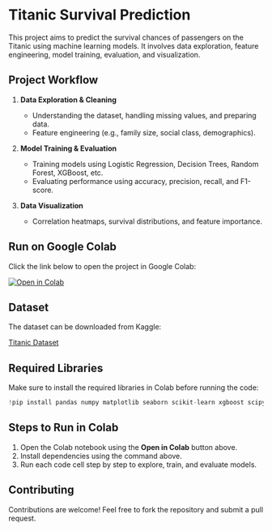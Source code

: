 # Titanic Survival Prediction

This project aims to predict the survival chances of passengers on the Titanic using machine learning models. It involves data exploration, feature engineering, model training, evaluation, and visualization.

## Project Workflow

1. **Data Exploration & Cleaning**  
   - Understanding the dataset, handling missing values, and preparing data.  
   - Feature engineering (e.g., family size, social class, demographics).  

2. **Model Training & Evaluation**  
   - Training models using Logistic Regression, Decision Trees, Random Forest, XGBoost, etc.  
   - Evaluating performance using accuracy, precision, recall, and F1-score.  

3. **Data Visualization**  
   - Correlation heatmaps, survival distributions, and feature importance.  

## Run on Google Colab

Click the link below to open the project in Google Colab:  

[![Open in Colab](https://colab.research.google.com/assets/colab-badge.svg)](https://colab.research.google.com/drive/1pfr8oM2EqI6eArtEwbMvJsM-zbFRoZSx)  

## Dataset

The dataset can be downloaded from Kaggle:  

[Titanic Dataset](https://www.kaggle.com/c/titanic/data)

## Required Libraries

Make sure to install the required libraries in Colab before running the code:

```python
!pip install pandas numpy matplotlib seaborn scikit-learn xgboost scipy imblearn
```

## Steps to Run in Colab

1. Open the Colab notebook using the **Open in Colab** button above.  
2. Install dependencies using the command above.  
3. Run each code cell step by step to explore, train, and evaluate models.  

## Contributing

Contributions are welcome! Feel free to fork the repository and submit a pull request.

